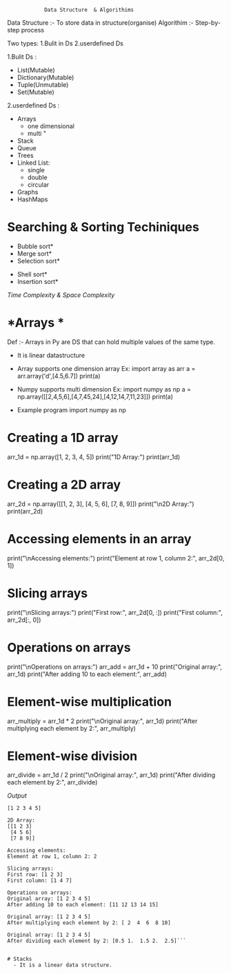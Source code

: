                 Data Structure  & Algorithims

Data Structure :- To store data in structure(organise)
Algorithim :- Step-by-step process

Two types:
  1.Bulit in Ds
  2.userdefined Ds

1.Bulit Ds :
   * List(Mutable)
   * Dictionary(Mutable)
   * Tuple(Unmutable)
   * Set(Mutable)

2.userdefined Ds :
+ Arrays
  * one dimensional
  * multi   "
+ Stack
+ Queue
+ Trees
+ Linked List:
    * single
    * double
    * circular
+ Graphs
+ HashMaps

# Searching & Sorting Techiniques
 * Bubble sort*
 * Merge sort*
 * Selection sort*
 - Shell sort*
 - Insertion sort*


*Time Complexity & Space Complexity*

# *Arrays *
Def :- Arrays in Py are DS that can hold multiple values of the same type.
* It is linear datastructure
* Array supports one dimension array
 Ex: import array  as arr
 a = arr.array('d',[4.5,6.7])
 print(a)
* Numpy supports multi dimension
 Ex: import numpy as np
  a = np.array([[2,4,5,6],[4,7,45,24],[4,12,14,7,11,23]])
  print(a)

* Example program
import numpy as np

# Creating a 1D array
arr_1d = np.array([1, 2, 3, 4, 5])
print("1D Array:")
print(arr_1d)

# Creating a 2D array
arr_2d = np.array([[1, 2, 3], [4, 5, 6], [7, 8, 9]])
print("\n2D Array:")
print(arr_2d)

# Accessing elements in an array
print("\nAccessing elements:")
print("Element at row 1, column 2:", arr_2d[0, 1])

# Slicing arrays
print("\nSlicing arrays:")
print("First row:", arr_2d[0, :])
print("First column:", arr_2d[:, 0])

# Operations on arrays
print("\nOperations on arrays:")
arr_add = arr_1d + 10
print("Original array:", arr_1d)
print("After adding 10 to each element:", arr_add)

# Element-wise multiplication
arr_multiply = arr_1d * 2
print("\nOriginal array:", arr_1d)
print("After multiplying each element by 2:", arr_multiply)

# Element-wise division
arr_divide = arr_1d / 2
print("\nOriginal array:", arr_1d)
print("After dividing each element by 2:", arr_divide)

*Output*
```1D Array:
[1 2 3 4 5]

2D Array:
[[1 2 3]
 [4 5 6]
 [7 8 9]]

Accessing elements:
Element at row 1, column 2: 2

Slicing arrays:
First row: [1 2 3]
First column: [1 4 7]

Operations on arrays:
Original array: [1 2 3 4 5]
After adding 10 to each element: [11 12 13 14 15]

Original array: [1 2 3 4 5]
After multiplying each element by 2: [ 2  4  6  8 10]

Original array: [1 2 3 4 5]
After dividing each element by 2: [0.5 1.  1.5 2.  2.5]```


# Stacks
  - It is a linear data structure.